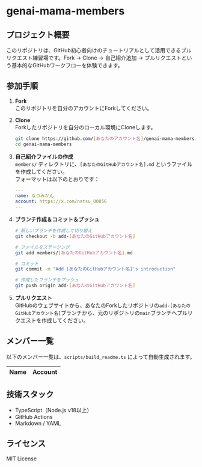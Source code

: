 # genai-mama-members

## プロジェクト概要

このリポジトリは、GitHub初心者向けのチュートリアルとして活用できるプルリクエスト練習場です。Fork → Clone → 自己紹介追加 → プルリクエストという基本的なGitHubワークフローを体験できます。

## 参加手順

1. **Fork**  
   このリポジトリを自分のアカウントにForkしてください。

2. **Clone**  
   Forkしたリポジトリを自分のローカル環境にCloneします。
   ```bash
   git clone https://github.com/[あなたのアカウント名]/genai-mama-members.git
   cd genai-mama-members
   ```

3. **自己紹介ファイルの作成**  
   `members/` ディレクトリに、`[あなたのGitHubアカウント名].md` というファイルを作成してください。  
   フォーマットは以下のとおりです：
   ```yaml
   ---
   name: なつみかん
   account: https://x.com/natsu_00056
   ---
   ```

4. **ブランチ作成＆コミット＆プッシュ**  
   ```bash
   # 新しいブランチを作成して切り替え
   git checkout -b add-[あなたのGitHubアカウント名]
   
   # ファイルをステージング
   git add members/[あなたのGitHubアカウント名].md
   
   # コミット
   git commit -m "Add [あなたのGitHubアカウント名]'s introduction"
   
   # 作成したブランチをプッシュ
   git push origin add-[あなたのGitHubアカウント名]
   ```

5. **プルリクエスト**  
   GitHubのウェブサイトから、あなたのForkしたリポジトリの`add-[あなたのGitHubアカウント名]`ブランチから、元のリポジトリの`main`ブランチへプルリクエストを作成してください。

## メンバー一覧

以下のメンバー一覧は、`scripts/build_readme.ts` によって自動生成されます。

<!-- MEMBERS_LIST_START -->
| Name | Account |
|------|---------|
<!-- MEMBERS_LIST_END -->

## 技術スタック

- TypeScript（Node.js v18以上）
- GitHub Actions
- Markdown / YAML

## ライセンス

MIT License